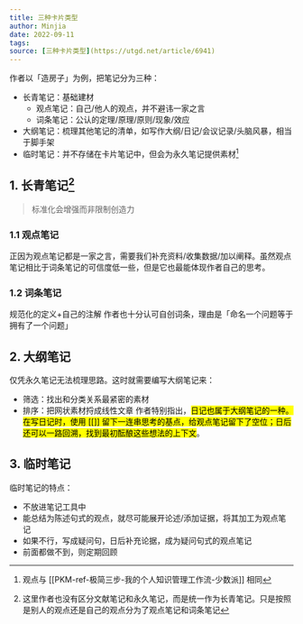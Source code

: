 ```yaml
---
title: 三种卡片类型 
author: Minjia
date: 2022-09-11
tags:
source: [三种卡片类型](https://utgd.net/article/6941)
---
```


作者以「造房子」为例，把笔记分为三种：

* 长青笔记：基础建材
  * 观点笔记：自己/他人的观点，并不避讳一家之言
  * 词条笔记：公认的定理/原理/原则/现象/效应
* 大纲笔记：梳理其他笔记的清单，如写作大纲/日记/会议记录/头脑风暴，相当于脚手架
* 临时笔记：并不存储在卡片笔记中，但会为永久笔记提供素材[^批注1]

[^批注1]: 观点与 [[PKM-ref-极简三步-我的个人知识管理工作流-少数派]] 相同

## 1. 长青笔记[^批注2]

[^批注2]: 这里作者也没有区分文献笔记和永久笔记，而是统一作为长青笔记。只是按照是别人的观点还是自己的观点分为了观点笔记和词条笔记
>标准化会增强而非限制创造力

### 1.1 观点笔记

正因为观点笔记都是一家之言，需要我们补充资料/收集数据/加以阐释。虽然观点笔记相比于词条笔记的可信度低一些，但是它也最能体现作者自己的思考。

### 1.2 词条笔记

规范化的定义+自己的注解
作者也十分认可自创词条，理由是「命名一个问题等于拥有了一个问题」

## 2. 大纲笔记

仅凭永久笔记无法梳理思路。这时就需要编写大纲笔记来：

* 筛选：找出和分类关系最紧密的素材
* 排序：把网状素材捋成线性文章
作者特别指出，<mark>日记也属于大纲笔记的一种。在写日记时，使用 [[]] 留下一连串思考的基点，给观点笔记留下了空位；日后还可以一路回溯，找到最初酝酿这些想法的上下文</mark>。

## 3. 临时笔记

临时笔记的特点：

* 不放进笔记工具中
* 能总结为陈述句式的观点，就尽可能展开论述/添加证据，将其加工为观点笔记
* 如果不行，写成疑问句，日后补充论据，成为疑问句式的观点笔记
* 前面都做不到，则定期回顾
